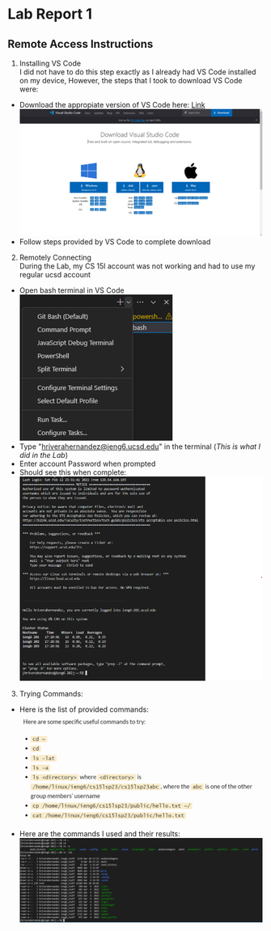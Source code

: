 # Lab Report 1
## Remote Access Instructions

1) Installing VS Code  
I did not have to do this step exactly as I already had VS Code installed on my device, However, the steps that I took to download VS Code were:
- Download the appropiate version of VS Code here: [Link](https://code.visualstudio.com/download)  
![Image](VS_Code_lab1.png)
- Follow steps provided by VS Code to complete download
  
    
2) Remotely Connecting  
During the Lab, my CS 15l account was not working and had to use my regular ucsd account
- Open bash terminal in VS Code  
![Image](Git_Bash_lab1.png)
- Type "hriverahernandez@ieng6.ucsd.edu" in the terminal (*This is what I did in the Lab*)
- Enter account Password when prompted
- Should see this when complete:  
![Image](VS_Code_Access_Lab1.png)
  
     
3) Trying Commands:
- Here is the list of provided commands:  
![Image](Commands_lab1.png)
- Here are the commands I used and their results:  
![Image](Command_Results_lab1.png)
